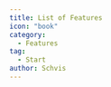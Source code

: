 ```yaml
---
title: List of Features
icon: "book"
category:
  - Features
tag:
  - Start
author: Schvis
---
```


<AutoCatalog />